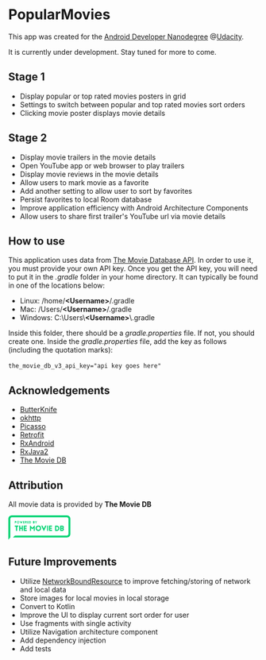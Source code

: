 # PopularMovies
This app was created for the [Android Developer Nanodegree](https://www.udacity.com/course/android-developer-nanodegree-by-google--nd801) @[Udacity](https://www.udacity.com).

It is currently under development. Stay tuned for more to come.

## Stage 1
* Display popular or top rated movies posters in grid
* Settings to switch between popular and top rated movies sort orders
* Clicking movie poster displays movie details

## Stage 2
* Display movie trailers in the movie details
* Open YouTube app or web browser to play trailers
* Display movie reviews in the movie details
* Allow users to mark movie as a favorite
* Add another setting to allow user to sort by favorites
* Persist favorites to local Room database
* Improve application efficiency with Android Architecture Components
* Allow users to share first trailer's YouTube url via movie details

## How to use
This application uses data from [The Movie Database API](https://www.themoviedb.org/documentation/api). 
In order to use it, you must provide your own API key. Once you get the API key, you will need to put
it in the *.gradle* folder in your home directory. It can typically be found in one of the locations below:


* Linux: /home/**\<Username\>**/.gradle
* Mac: /Users/**\<Username\>**/.gradle
* Windows: C:\Users\\**\<Username\>**\\.gradle

Inside this folder, there should be a *gradle.properties* file. If not, you should create one. Inside the
*gradle.properties* file, add the key as follows (including the quotation marks):

`the_movie_db_v3_api_key="api key goes here"`

## Acknowledgements
* [ButterKnife](https://jakewharton.github.io/butterknife/)
* [okhttp](https://square.github.io/okhttp/)
* [Picasso](https://square.github.io/picasso/)
* [Retrofit](https://square.github.io/retrofit/)
* [RxAndroid](https://github.com/ReactiveX/RxAndroid)
* [RxJava2](https://github.com/ReactiveX/RxJava)
* [The Movie DB](https://www.themoviedb.org/?language=en-US)

## Attribution
All movie data is provided by **The Movie DB**

<img src="readme-assets/tmdb.png" width=125 height=49>

## Future Improvements
* Utilize [NetworkBoundResource](https://developer.android.com/jetpack/docs/guide#addendum) to improve fetching/storing of network and local data
* Store images for local movies in local storage
* Convert to Kotlin
* Improve the UI to display current sort order for user
* Use fragments with single activity
* Utilize Navigation architecture component
* Add dependency injection
* Add tests